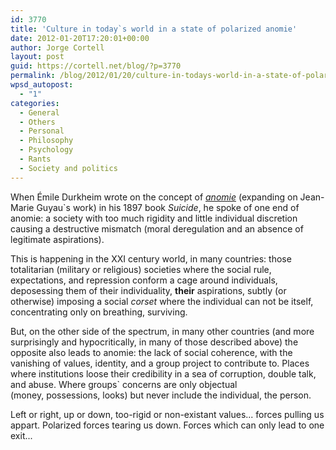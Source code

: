 ```yaml
---
id: 3770
title: 'Culture in today`s world in a state of polarized anomie'
date: 2012-01-20T17:20:01+00:00
author: Jorge Cortell
layout: post
guid: https://cortell.net/blog/?p=3770
permalink: /blog/2012/01/20/culture-in-todays-world-in-a-state-of-polarized-anomie/
wpsd_autopost:
  - "1"
categories:
  - General
  - Others
  - Personal
  - Philosophy
  - Psychology
  - Rants
  - Society and politics
---
```

When Émile Durkheim wrote on the concept of _<a title="https://en.wikipedia.org/wiki/Anomie" href="https://en.wikipedia.org/wiki/Anomie" target="_blank">anomie</a>_ (expanding on Jean-Marie Guyau`s work) in his 1897 book _Suicide_, he spoke of one end of anomie: a society with too much rigidity and little individual discretion causing a destructive mismatch (moral deregulation and an absence of legitimate aspirations).

This is happening in the XXI century world, in many countries: those totalitarian (military or religious) societies where the social rule, expectations, and repression conform a cage around individuals, deposessing them of their individuality, **their** aspirations, subtly (or otherwise) imposing a social _corset_ where the individual can not be itself, concentrating only on breathing, surviving.

But, on the other side of the spectrum, in many other countries (and more surprisingly and hypocritically, in many of those described above) the opposite also leads to anomie: the lack of social coherence, with the vanishing of values, identity, and a group project to contribute to. Places where institutions loose their credibility in a sea of corruption, double talk, and abuse. Where groups` concerns are only objectual (money, possessions, looks) but never include the individual, the person.

Left or right, up or down, too-rigid or non-existant values... forces pulling us appart. Polarized forces tearing us down. Forces which can only lead to one exit...